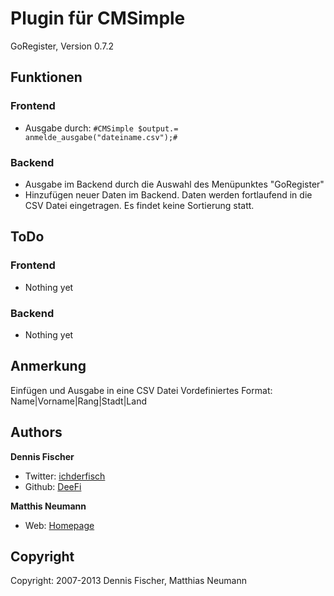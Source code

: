 Plugin für CMSimple
===================
GoRegister, Version 0.7.2

Funktionen
----------

### Frontend
- Ausgabe durch: `#CMSimple $output.= anmelde_ausgabe("dateiname.csv");#`

### Backend
- Ausgabe im Backend durch die Auswahl des Menüpunktes "GoRegister"
- Hinzufügen neuer Daten im Backend. Daten werden fortlaufend in die CSV Datei eingetragen. Es findet keine Sortierung statt.

ToDo
----
### Frontend
- Nothing yet
        
### Backend
- Nothing yet

Anmerkung
---------
Einfügen und Ausgabe in eine CSV Datei
Vordefiniertes Format:
Name|Vorname|Rang|Stadt|Land

Authors
-------
**Dennis Fischer**
- Twitter: [ichderfisch](https://twitter.com/ichderfisch)
- Github: [DeeFi](https://github.com/DeeFi)

**Matthis Neumann**
- Web: [Homepage](http://www.maneumann.com)

Copyright
---------
Copyright: 2007-2013 Dennis Fischer, Matthias Neumann
